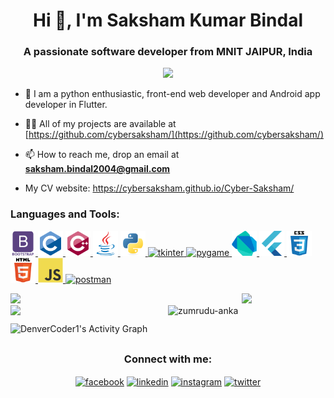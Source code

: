 <h1 align="center">Hi 👋, I'm Saksham Kumar Bindal</h1>
<h3 align="center">A passionate software developer from MNIT JAIPUR, India</h3>
<p align="center"> <img src="https://komarev.com/ghpvc/?username=cybersaksham&label=Profile%20views&color=0e75b6&style=flat" /> </p>

- 🌱 I am a python enthusiastic, front-end web developer and Android app developer in Flutter.

- 👨‍💻 All of my projects are available at
[https://github.com/cybersaksham/](https://github.com/cybersaksham/)

- 📫 How to reach me, drop an email at **saksham.bindal2004@gmail.com**
- My CV website: https://cybersaksham.github.io/Cyber-Saksham/

<h3 align="left">Languages and Tools:</h3>
<p align="left">
    <a href="https://getbootstrap.com" target="_blank"><img
            src="https://raw.githubusercontent.com/devicons/devicon/master/icons/bootstrap/bootstrap-plain-wordmark.svg"
            alt="bootstrap" width="40" height="40" />
    </a>
    <a href="https://www.cprogramming.com/" target="_blank"> <img
            src="https://raw.githubusercontent.com/devicons/devicon/master/icons/c/c-original.svg" alt="c" width="40"
            height="40" />
    </a>
    <a href="https://www.w3schools.com/cpp/" target="_blank"> <img
            src="https://raw.githubusercontent.com/devicons/devicon/master/icons/cplusplus/cplusplus-original.svg"
            alt="cplusplus" width="40" height="40" />
    </a>
    <a href="https://docs.oracle.com/en/java/javase/14/docs/api/index.html" target="_blank"> <img
            src="https://raw.githubusercontent.com/devicons/devicon/master/icons/java/java-original.svg"
            alt="java" width="40" height="40" />
    </a>
    <a href="https://www.python.org" target="_blank"> <img
            src="https://raw.githubusercontent.com/devicons/devicon/master/icons/python/python-original.svg"
            alt="python" width="40" height="40" />
    </a>
    <a href="https://wiki.python.org/moin/TkInter" target="_blank"> <img
            src="https://static.javatpoint.com/python/images/tkinter-tutorial.png"
            alt="tkinter" width="40" height="40" />
    </a>
    <a href="https://www.pygame.org/news" target="_blank"> <img
            src="https://static.javatpoint.com/tutorial/pygame/images/python-pygame-tutorial.png"
            alt="pygame" width="40" height="40" />
    </a>
    <a href="https://dart.dev/" target="_blank"> <img
            src="https://raw.githubusercontent.com/devicons/devicon/master/icons/dart/dart-original.svg"
            alt="dart" width="40" height="40" />
    </a>
    <a href="https://flutter.dev/" target="_blank"> <img
            src="https://raw.githubusercontent.com/devicons/devicon/master/icons/flutter/flutter-original.svg"
            alt="flutter" width="40" height="40" />
    </a>
    <a href="https://www.w3schools.com/css/" target="_blank">
        <img src="https://raw.githubusercontent.com/devicons/devicon/master/icons/css3/css3-original-wordmark.svg"
            alt="css3" width="40" height="40" />
    </a>
    <a href="https://www.w3.org/html/" target="_blank"> <img
            src="https://raw.githubusercontent.com/devicons/devicon/master/icons/html5/html5-original-wordmark.svg"
            alt="html5" width="40" height="40" />
    </a>
    <a href="https://developer.mozilla.org/en-US/docs/Web/JavaScript"
        target="_blank"> <img
            src="https://raw.githubusercontent.com/devicons/devicon/master/icons/javascript/javascript-original.svg"
            alt="javascript" width="40" height="40" />
    </a>
    <a href="https://postman.com" target="_blank"> <img
            src="https://www.vectorlogo.zone/logos/getpostman/getpostman-icon.svg" alt="postman" width="40"
            height="40" />
    </a>    
</p>

<div align=center>
    <img width=50% src="https://github-readme-stats.vercel.app/api?username=cybersaksham&show_icons=true&theme=react&border_color=61dafb&include_all_commits=true"/>
    <img width=50% align="left" src="http://github-readme-streak-stats.herokuapp.com?user=cybersaksham&theme=react&border=61DAFB&fire=DDB80F"/>
</div>
<div align=center>
    <div align="left">
        <img width=50% align="left" src="https://github-readme-stats.vercel.app/api/top-langs/?username=cybersaksham&langs_count=20&theme=react&layout=compact" />
    </div>
    <div align="right">
        <img align="left" src="https://github-profile-trophy.vercel.app/?username=cybersaksham&theme=onedark&column=4" alt="zumrudu-anka" />
    </div>
</div>

## 
<img alt="DenverCoder1's Activity Graph" src="https://activity-graph.herokuapp.com/graph?username=cybersaksham&bg_color=1F222E&color=F8D866&line=F85D7F&point=FFFFFF&hide_border=true" />


##
<div align="center">
    <h3 align="center">Connect with me:</h3>
    <p align="center">
        <a href="https://www.facebook.com/saksham.bindal.10" target="_blank"><img align="center"
                src="https://cdn.jsdelivr.net/npm/simple-icons@3.0.1/icons/facebook.svg" alt="facebook" height="30"
                width="40" /></a>
        <a href="https://www.linkedin.com/in/saksham-mnit/" target="_blank"><img align="center"
                src="https://cdn.jsdelivr.net/npm/simple-icons@3.0.1/icons/linkedin.svg" alt="linkedin" height="30"
                width="40" /></a>
        <a href="https://www.instagram.com/saksham.1908?igshid=o6xjzzdzcv1q" target="_blank"><img align="center"
                src="https://cdn.jsdelivr.net/npm/simple-icons@3.0.1/icons/instagram.svg" alt="instagram" height="30"
                width="40" /></a>
        <a href="https://twitter.com/sakshamkumar04" target="_blank"><img align="center"
                src="https://cdn.jsdelivr.net/npm/simple-icons@3.0.1/icons/twitter.svg" alt="twitter" height="30"
                width="40" /></a>
    </p>
</div>

